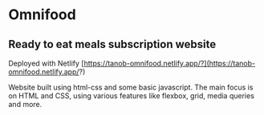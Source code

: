 # Omnifood

## Ready to eat meals subscription website

Deployed with Netlify [https://tanob-omnifood.netlify.app/?](https://tanob-omnifood.netlify.app/?)

Website built using html-css and some basic javascript.
The main focus is on HTML and CSS, using various features like flexbox, grid, media queries and more.
